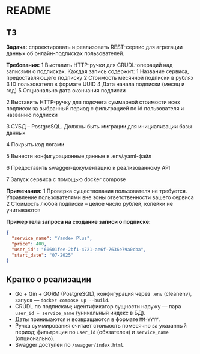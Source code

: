 # README

## ТЗ

**Задача:**
спроектировать
и
реализовать
REST-сервис для агрегации данных об
онлайн-подписках пользователей.

**Требования:**
1 Выставить HTTP-ручки для CRUDL-операций над записями о подписках. Каждая запись
содержит:
1 Название сервиса, предоставляющего подписку
2 Стоимость месячной подписки в рублях
3 ID пользователя в формате UUID
4 Дата начала подписки (месяц и год)
5 Опционально дата окончания подписки

2 Выставить HTTP-ручку для подсчета суммарной стоимости всех подписок за выбранный
период с фильтрацией по id пользователя и названию подписки

3 СУБД – PostgreSQL. Должны быть миграции для инициализации базы данных

4 Покрыть код логами

5 Вынести конфигурационные данные в .env/.yaml-файл

6 Предоставить swagger-документацию к реализованному API

7 Запуск сервиса с помощью docker compose

**Примечания:**
1 Проверка существования пользователя не требуется. Управление пользователями вне
зоны ответственности вашего сервиса
2 Стоимость любой подписки – целое число рублей, копейки не учитываются

**Пример тела запроса на создание записи о подписке:**

```json
{
  "service_name": "Yandex Plus",
  "price": 400,
  "user_id": "60601fee-2bf1-4721-ae6f-7636e79a0cba",
  "start_date": "07-2025"
}
```

## Кратко о реализации

* Go + Gin + GORM (PostgreSQL), конфигурация через `.env` (cleanenv), запуск — `docker compose up --build`.
* CRUDL по подпискам; идентификатор сущности наружу — пара `user_id + service_name` (уникальный индекс в БД).
* Даты принимаются и возвращаются в формате `MM-YYYY`.
* Ручка суммирования считает стоимость помесячно за указанный период; фильтрация по `user_id` (обязателен) и `service_name` (опционально).
* Swagger доступен по `/swagger/index.html`.
